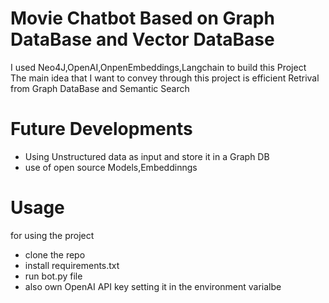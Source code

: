 # Movie Chatbot Based on Graph DataBase and Vector DataBase
I used Neo4J,OpenAI,OnpenEmbeddings,Langchain to build this Project   
The main idea that I want to convey through this project is efficient Retrival from Graph DataBase and Semantic Search
# Future Developments  
- Using Unstructured data as input and store it in a Graph DB
- use of open source Models,Embeddinngs
# Usage
for using the project  
- clone the repo
- install requirements.txt
- run bot.py file
- also own OpenAI API key setting it in the environment varialbe
